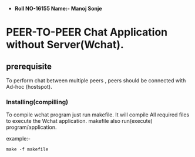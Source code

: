  * **Roll NO-16155 Name:- Manoj Sonje**

# PEER-TO-PEER Chat Application without Server(Wchat).

## prerequisite

To perform chat between multiple peers , peers should be connected with Ad-hoc (hostspot).

### Installing(compilling)

To compile wchat program just run makefile. It will compile All required files to execute the Wchat application. makefile also run(execute) program/application.

example:-

```
make -f makefile
```

